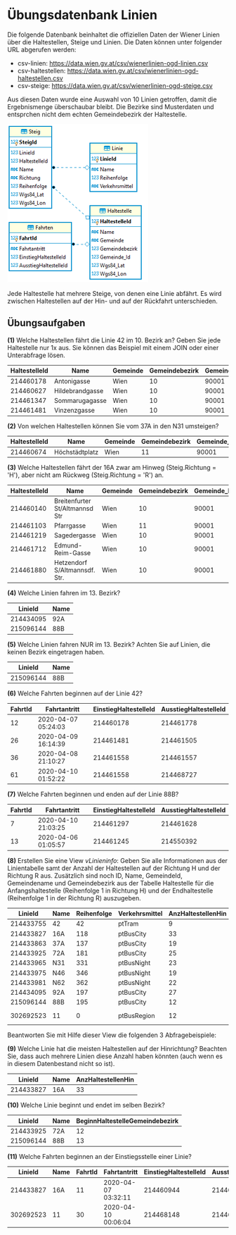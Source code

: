 # Übungsdatenbank Linien

Die folgende Datenbank beinhaltet die offiziellen Daten der Wiener Linien über die Haltestellen,
Steige und Linien. Die Daten können unter folgender URL abgerufen werden:

- csv-linien: https://data.wien.gv.at/csv/wienerlinien-ogd-linien.csv
- csv-haltestellen: https://data.wien.gv.at/csv/wienerlinien-ogd-haltestellen.csv
- csv-steige: https://data.wien.gv.at/csv/wienerlinien-ogd-steige.csv

Aus diesen Daten wurde eine Auswahl von 10 Linien getroffen, damit die Ergebnismenge überschaubar
bleibt. Die Bezirke sind Musterdaten und entsprchen nicht dem echten Gemeindebezirk der Haltestelle.

![](datenmodell.png)

Jede Haltestelle hat mehrere Steige, von denen eine Linie abfährt. Es wird zwischen Haltestellen
auf der Hin- und auf der Rückfahrt unterschieden.

## Übungsaufgaben

**(1)** Welche Haltestellen fährt die Linie 42 im 10. Bezirk an? Geben Sie jede Haltestelle nur 1x
        aus. Sie können das Beispiel mit einem JOIN oder einer Unterabfrage lösen.

| HaltestelleId | Name            | Gemeinde | Gemeindebezirk | Gemeinde_Id | Wgs84_Lat        | Wgs84_Lon        |
| ------------- | --------------- | -------- | -------------- | ----------- | ---------------- | ---------------- |
| 214460178     | Antonigasse     | Wien     | 10             | 90001       | 48.2259528660072 | 16.32978184724   |
| 214460627     | Hildebrandgasse | Wien     | 10             | 90001       | 48.2231580146262 | 16.3385763538715 |
| 214461347     | Sommarugagasse  | Wien     | 10             | 90001       | 48.2261683086003 | 16.3316323767253 |
| 214461481     | Vinzenzgasse    | Wien     | 10             | 90001       | 48.2250013170396 | 16.3344171541061 |

**(2)** Von welchen Haltestellen können Sie vom 37A in den N31 umsteigen?

| HaltestelleId | Name           | Gemeinde | Gemeindebezirk | Gemeinde_Id | Wgs84_Lat        | Wgs84_Lon        |
| ------------- | -------------- | -------- | -------------- | ----------- | ---------------- | ---------------- |
| 214460674     | Höchstädtplatz | Wien     | 11             | 90001       | 48.2392427792165 | 16.3769074670449 |

**(3)** Welche Haltestellen fährt der 16A zwar am Hinweg (Steig.Richtung = 'H'), aber nicht am
        Rückweg (Steig.Richtung = 'R') an.  

| HaltestelleId | Name                           | Gemeinde | Gemeindebezirk | Gemeinde_Id | Wgs84_Lat        | Wgs84_Lon        |
| ------------- | ------------------------------ | -------- | -------------- | ----------- | ---------------- | ---------------- |
| 214460140     | Breitenfurter St/Altmannsd Str | Wien     | 10             | 90001       | 48.1655992519806 | 16.3166125451748 |
| 214461103     | Pfarrgasse                     | Wien     | 11             | 90001       | 48.1496351919079 | 16.347092382765  |
| 214461219     | Sagedergasse                   | Wien     | 10             | 90001       | 48.1615427900746 | 16.3177534055856 |
| 214461712     | Edmund-Reim-Gasse              | Wien     | 10             | 90001       | 48.162525477941  | 16.3142050602134 |
| 214461880     | Hetzendorf S/Altmannsdf. Str.  | Wien     | 10             | 90001       | 48.166605828002  | 16.3157501625021 |

**(4)** Welche Linien fahren im 13. Bezirk?

| LinieId   | Name |
| --------- | ---- |
| 214434095 | 92A  |
| 215096144 | 88B  |

**(5)** Welche Linien fahren NUR im 13. Bezirk? Achten Sie auf Linien, die keinen Bezirk eingetragen
        haben.

| LinieId   | Name |
| --------- | ---- |
| 215096144 | 88B  |

**(6)** Welche Fahrten beginnen auf der Linie 42?

| FahrtId | Fahrtantritt        | EinstiegHaltestelleId | AusstiegHaltestelleId |
| ------- | ------------------- | --------------------- | --------------------- |
| 12      | 2020-04-07 05:24:03 | 214460178             | 214461778             |
| 26      | 2020-04-09 16:14:39 | 214461481             | 214461505             |
| 36      | 2020-04-08 21:10:27 | 214461558             | 214461557             |
| 61      | 2020-04-10 01:52:22 | 214461558             | 214468727             |

**(7)** Welche Fahrten beginnen und enden auf der Linie 88B?

| FahrtId | Fahrtantritt        | EinstiegHaltestelleId | AusstiegHaltestelleId |
| ------- | ------------------- | --------------------- | --------------------- |
| 7       | 2020-04-10 21:03:25 | 214461297             | 214461628             |
| 13      | 2020-04-06 01:05:57 | 214461245             | 214550392             |

**(8)** Erstellen Sie eine View *vLinieninfo*: Geben Sie alle Informationen aus der Linientabelle
        samt der Anzahl der Haltestellen auf der Richtung H und der Richtung R aus. Zusätzlich sind
        noch ID, Name, GemeindeId, Gemeindename und Gemeindebezirk aus der Tabelle Haltestelle
        für die Anfangshaltestelle (Reihenfolge 1 in Richtung H) und der Endhaltestelle
        (Reihenfolge 1 in der Richtung R) auszugeben.

| LinieId   | Name | Reihenfolge | Verkehrsmittel | AnzHaltestellenHin | AnzHaltestellenRetour | BeginnHaltestelleId | BeginnHaltestelleName          | BeginnHaltestelleGemeindeId | BeginnHaltestelleGemeinde | BeginnHaltestelleGemeindebezirk | EndeHaltestelleId | EndeHaltestelleName       | EndeHaltestelleGemeindeId | EndeHaltestelleGemeinde | EndeHaltestelleGemeindebezirk |
| --------- | ---- | ----------- | -------------- | ------------------ | --------------------- | ------------------- | ------------------------------ | --------------------------- | ------------------------- | ------------------------------- | ----------------- | ------------------------- | ------------------------- | ----------------------- | ----------------------------- |
| 214433755 | 42   | 42          | ptTram         | 9                  | 10                    | 214461263           | Schottentor                    | 90001                       | Wien                      | 11                              | 214460178         | Antonigasse               | 90001                     | Wien                    | 10                            |
| 214433827 | 16A  | 118         | ptBusCity      | 33                 | 34                    | 214460944           | Marschallplatz                 | 90001                       | Wien                      | 10                              | 214460119         | Alaudagasse               | 90001                     | Wien                    | 11                            |
| 214433863 | 37A  | 137         | ptBusCity      | 19                 | 19                    | 214460385           | Engerthstraße/Traisengasse     | 90001                       | Wien                      | 11                              | 214460356         | Dänenstraße               | 90001                     | Wien                    | 10                            |
| 214433925 | 72A  | 181         | ptBusCity      | 25                 | 25                    | 214461778           | Gasometer                      | 90001                       | Wien                      | 12                              | 214461616         | Schemmerlstraße/Unterfeld | 90001                     | Wien                    | 12                            |
| 214433965 | N31  | 331         | ptBusNight     | 23                 | 23                    | 214461276           | Schwedenplatz                  | 90001                       | Wien                      | 11                              | 214461374         | Stammersdorf              | 90001                     | Wien                    | 12                            |
| 214433975 | N46  | 346         | ptBusNight     | 19                 | 20                    | 214461068           | Oper/Karlsplatz U              | 90001                       | Wien                      | 11                              | 214461133         | Otto-Wagner-Spital        | 90001                     | Wien                    | 10                            |
| 214433981 | N62  | 362         | ptBusNight     | 22                 | 24                    | 214461068           | Oper/Karlsplatz U              | 90001                       | Wien                      | 11                              | 214460609         | Speising, Hermesstraße    | 90001                     | Wien                    | 10                            |
| 214434095 | 92A  | 197         | ptBusCity      | 27                 | 29                    | 214460746           | Kaisermühlen-VIC               | 90001                       | Wien                      | 12                              | 214461560         | Zachgasse                 | 90001                     | Wien                    | 13                            |
| 215096144 | 88B  | 195         | ptBusCity      | 12                 | 13                    | 214550392           | Seestadt                       | 90001                       | Wien                      | 13                              | 214461166         | Eßling, Wegmayersiedlung  | 90001                     | Wien                    | 13                            |
| 302692523 | 11   | 0           | ptBusRegion    | 12                 | 8                     | 214468148           | Hart/St Pölten Wolfenbergerstr | 30201                       | Hart (St Pölten)          |                                 | 214468727         | St. Georgen/Stfd Schulen  | 30201                     | St Georgen/Steinfeld    |                               |

Beantworten Sie mit Hilfe dieser View die folgenden 3 Abfragebeispiele:

**(9)** Welche Linie hat die meisten Haltestellen auf der Hinrichtung? Beachten Sie, dass auch mehrere
        Linien diese Anzahl haben könnten (auch wenn es in diesem Datenbestand nicht so ist).

| LinieId   | Name | AnzHaltestellenHin |
| --------- | ---- | ------------------ |
| 214433827 | 16A  | 33                 |

**(10)** Welche Linie beginnt und endet im selben Bezirk?

| LinieId   | Name | BeginnHaltestelleGemeindebezirk |
| --------- | ---- | ------------------------------- |
| 214433925 | 72A  | 12                              |
| 215096144 | 88B  | 13                              |

**(11)** Welche Fahrten beginnen an der Einstiegsstelle einer Linie?

| LinieId   | Name | FahrtId | Fahrtantritt        | EinstiegHaltestelleId | AusstiegHaltestelleId |
| --------- | ---- | ------- | ------------------- | --------------------- | --------------------- |
| 214433827 | 16A  | 11      | 2020-04-07 03:32:11 | 214460944             | 214468148             |
| 302692523 | 11   | 30      | 2020-04-10 00:06:04 | 214468148             | 214461276             |
